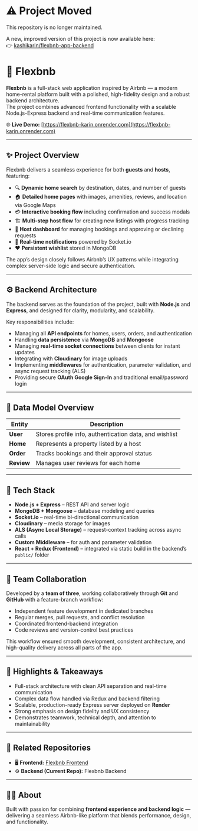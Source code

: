 # ⚠️ Project Moved

This repository is no longer maintained.

A new, improved version of this project is now available here:  
👉 [kashikarin/flexbnb-app-backend](https://github.com/kashikarin/flexbnb-app-backend)

# 🏡 Flexbnb

**Flexbnb** is a full-stack web application inspired by Airbnb — a modern home-rental platform built with a polished, high-fidelity design and a robust backend architecture.  
The project combines advanced frontend functionality with a scalable Node.js-Express backend and real-time communication features.

🌐 **Live Demo:** [https://flexbnb-karin.onrender.com](https://flexbnb-karin.onrender.com)

---

## ✨ Project Overview

Flexbnb delivers a seamless experience for both **guests** and **hosts**, featuring:

- 🔍 **Dynamic home search** by destination, dates, and number of guests  
- 🏠 **Detailed home pages** with images, amenities, reviews, and location via Google Maps  
- 💳 **Interactive booking flow** including confirmation and success modals  
- 🏗️ **Multi-step host flow** for creating new listings with progress tracking  
- 👤 **Host dashboard** for managing bookings and approving or declining requests  
- 🔔 **Real-time notifications** powered by Socket.io  
- ❤️ **Persistent wishlist** stored in MongoDB  

The app’s design closely follows Airbnb’s UX patterns while integrating complex server-side logic and secure authentication.

---

## ⚙️ Backend Architecture

The backend serves as the foundation of the project, built with **Node.js** and **Express**, and designed for clarity, modularity, and scalability.

Key responsibilities include:
- Managing all **API endpoints** for homes, users, orders, and authentication  
- Handling **data persistence** via **MongoDB** and **Mongoose**  
- Managing **real-time socket connections** between clients for instant updates  
- Integrating with **Cloudinary** for image uploads  
- Implementing **middlewares** for authentication, parameter validation, and async request tracking (ALS)  
- Providing secure **OAuth Google Sign-In** and traditional email/password login  

---

## 🧱 Data Model Overview

| Entity | Description |
|--------|--------------|
| **User** | Stores profile info, authentication data, and wishlist |
| **Home** | Represents a property listed by a host |
| **Order** | Tracks bookings and their approval status |
| **Review** | Manages user reviews for each home |

---

## 🧩 Tech Stack

- **Node.js + Express** – REST API and server logic  
- **MongoDB + Mongoose** – database modeling and queries  
- **Socket.io** – real-time bi-directional communication  
- **Cloudinary** – media storage for images  
- **ALS (Async Local Storage)** – request-context tracking across async calls  
- **Custom Middleware** – for auth and parameter validation  
- **React + Redux (Frontend)** – integrated via static build in the backend’s `public/` folder  

---

## 👥 Team Collaboration

Developed by a **team of three**, working collaboratively through **Git** and **GitHub** with a feature-branch workflow:

- Independent feature development in dedicated branches  
- Regular merges, pull requests, and conflict resolution  
- Coordinated frontend-backend integration  
- Code reviews and version-control best practices  

This workflow ensured smooth development, consistent architecture, and high-quality delivery across all parts of the app.

---

## 🧠 Highlights & Takeaways

- Full-stack architecture with clean API separation and real-time communication  
- Complex data flow handled via Redux and backend filtering  
- Scalable, production-ready Express server deployed on **Render**  
- Strong emphasis on design fidelity and UX consistency  
- Demonstrates teamwork, technical depth, and attention to maintainability  

---

## 🔗 Related Repositories

- 🖥️ **Frontend:** [Flexbnb Frontend](https://github.com/kashikarin/flexbnb-frontend)
- ⚙️ **Backend (Current Repo):** Flexbnb Backend

---

## 👩‍💻 About

Built with passion for combining **frontend experience and backend logic** — delivering a seamless Airbnb-like platform that blends performance, design, and functionality.
